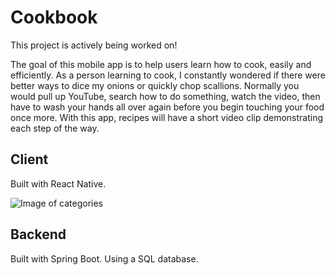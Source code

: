 # Cookbook

This project is actively being worked on!

The goal of this mobile app is to help users learn how to cook, easily and efficiently. As a person learning to cook, I constantly wondered if there were better ways to dice my onions or quickly chop scallions. Normally you would pull up YouTube, search how to do something, watch the video, then have to wash your hands all over again before you begin touching your food once more. With this app, recipes will have a short video clip demonstrating each step of the way.

## Client

Built with React Native.

![Image of categories](https://res.cloudinary.com/apstudio/image/upload/c_scale,w_200/v1606094057/cookbook/readme/cookbook-explore-min_qxbu1q.jpg)

## Backend

Built with Spring Boot. Using a SQL database.
